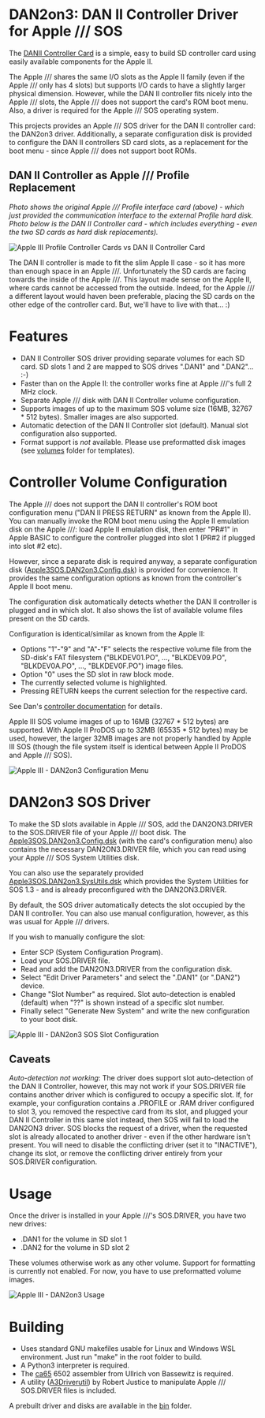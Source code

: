 # DAN2on3: DAN II Controller Driver for Apple /// SOS

The [DANII Controller Card](https://github.com/profdc9/Apple2Card) is a simple, easy to build SD controller card using easily available components for the Apple II.

The Apple /// shares the same I/O slots as the Apple II family (even if the Apple /// only has 4 slots) but supports I/O cards to have a slightly larger physical dimension. However, while the DAN II controller fits nicely into the Apple /// slots, the Apple /// does not support the card's ROM boot menu. Also, a driver is required for the Apple /// SOS operating system.

This projects provides an Apple /// SOS driver for the DAN II controller card: the DAN2on3 driver.
Additionally, a separate configuration disk is provided to configure the DAN II controllers SD card slots, as a replacement for the boot menu - since Apple /// does not support boot ROMs.

## DAN II Controller as Apple /// Profile Replacement ##
_Photo shows the original Apple /// Profile interface card (above) - which just provided the communication interface to the external Profile hard disk._
_Photo below is the DAN II Controller card - which includes everything - even the two SD cards as hard disk replacements)._

![Apple III Profile Controller Cards vs DAN II Controller Card](/photos/DAN2vsPROFILE.jpg)

The DAN II controller is made to fit the slim Apple II case - so it has more than enough space in an Apple ///. Unfortunately the SD cards are facing towards the inside of the Apple ///. This layout made sense on the Apple II, where cards cannot be accessed from the outside. Indeed, for the Apple /// a different layout would haven been preferable, placing the SD cards on the other edge of the controller card. But, we'll have to live with that... :)

# Features
* DAN II Controller SOS driver providing separate volumes for each SD card. SD slots 1 and 2 are mapped to SOS drives ".DAN1" and ".DAN2"... :-)
* Faster than on the Apple II: the controller works fine at Apple ///'s full 2 MHz clock.
* Separate Apple /// disk with DAN II Controller volume configuration.
* Supports images of up to the maximum SOS volume size (16MB, 32767 * 512 bytes). Smaller images are also supported.
* Automatic detection of the DAN II Controller slot (default). Manual slot configuration also supported.
* Format support is *not* available. Please use preformatted disk images (see [volumes](/volumes) folder for templates).

# Controller Volume Configuration
The Apple /// does not support the DAN II controller's ROM boot configuration menu ("DAN II PRESS RETURN" as known from the Apple II). You can manually invoke the ROM boot menu using the Apple II emulation disk on the Apple ///: load Apple II emulation disk, then enter "PR#1" in Apple BASIC to configure the controller plugged into slot 1 (PR#2 if plugged into slot #2 etc).

However, since a separate disk is required anyway, a separate configuration disk ([Apple3SOS.DAN2on3.Config.dsk](/bin/Apple3SOS.DAN2on3.Config.dsk)) is provided for convenience. It provides the same configuration options as known from the controller's Apple II boot menu.

The configuration disk automatically detects whether the DAN II controller is plugged and in which slot.
It also shows the list of available volume files present on the SD cards.

Configuration is identical/similar as known from the Apple II:
* Options "1"-"9" and "A"-"F" selects the respective volume file from the SD-disk's FAT filesystem ("BLKDEV01.PO", ..., "BLKDEV09.PO", "BLKDEV0A.PO", ..., "BLKDEV0F.PO") image files.
* Option "0" uses the SD slot in raw block mode.
* The currently selected volume is highlighted.
* Pressing RETURN keeps the current selection for the respective card.

See Dan's [controller documentation](https://github.com/profdc9/Apple2Card) for details.

Apple III SOS volume images of up to 16MB (32767 * 512 bytes) are supported. With Apple II ProDOS up to 32MB (65535 * 512 bytes) may be used, however, the larger 32MB images are not properly handled by Apple III SOS (though the file system itself is identical between Apple II ProDOS and Apple /// SOS).

![Apple III - DAN2on3 Configuration Menu](/photos/DAN2on3_ConfigMenu.jpg)

# DAN2on3 SOS Driver
To make the SD slots available in Apple /// SOS, add the DAN2ON3.DRIVER to the SOS.DRIVER file of your Apple /// boot disk.
The [Apple3SOS.DAN2on3.Config.dsk](/bin/Apple3SOS.DAN2on3.Config.dsk) (with the card's configuration menu) also contains the necessary DAN2ON3.DRIVER file, which you can read using your Apple /// SOS System Utilities disk.

You can also use the separately provided [Apple3SOS.DAN2on3.SysUtils.dsk](/bin/Apple3SOS.DAN2on3.SysUtils.dsk) which provides the System Utilities for SOS 1.3 - and is already preconfigured with the DAN2ON3.DRIVER.

By default, the SOS driver automatically detects the slot occupied by the DAN II controller.
You can also use manual configuration, however, as this was usual for Apple /// drivers.

If you wish to manually configure the slot:
* Enter SCP (System Configuration Program).
* Load your SOS.DRIVER file.
* Read and add the DAN2ON3.DRIVER from the configuration disk.
* Select "Edit Driver Parameters" and select the ".DAN1" (or ".DAN2") device.
* Change "Slot Number" as required. Slot auto-detection is enabled (default) when "??" is shown instead of a specific slot number.
* Finally select "Generate New System" and write the new configuration to your boot disk.

![Apple III - DAN2on3 SOS Slot Configuration](/photos/DAN2on3_SlotConfig2.jpg)

## Caveats
*Auto-detection not working*: The driver does support slot auto-detection of the DAN II Controller, however, this may not work if your SOS.DRIVER file contains another driver which is configured to occupy a specific slot.
If, for example, your configuration contains a .PROFILE or .RAM driver configured to slot 3, you removed the respective card from its slot, and plugged your DAN II Controller in this same slot instead, then SOS will fail to load the DAN2ON3 driver.
SOS blocks the request of a driver, when the requested slot is already allocated to another driver - even if the other hardware isn't present. You will need to disable the conflicting driver (set it to "INACTIVE"), change its slot, or remove the conflicting driver entirely from your SOS.DRIVER configuration.

# Usage
Once the driver is installed in your Apple ///'s SOS.DRIVER, you have two new drives:
* .DAN1 for the volume in SD slot 1
* .DAN2 for the volume in SD slot 2

These volumes otherwise work as any other volume.
Support for formatting is currently not enabled. For now, you have to use preformatted volume images.

![Apple III - DAN2on3 Usage](/photos/DAN2on3_FilerList.jpg)

# Building
* Uses standard GNU makefiles usable for Linux and Windows WSL environment. Just run "make" in the root folder to build.
* A Python3 interpreter is required.
* The [ca65](https://github.com/cc65/cc65) 6502 assembler from  Ullrich von Bassewitz is required.
* A utility ([A3Driverutil](https://github.com/robjustice/a3driverutil)) by Robert Justice to manipulate Apple /// SOS.DRIVER files is included.

A prebuilt driver and disks are available in the [bin](/bin) folder.
